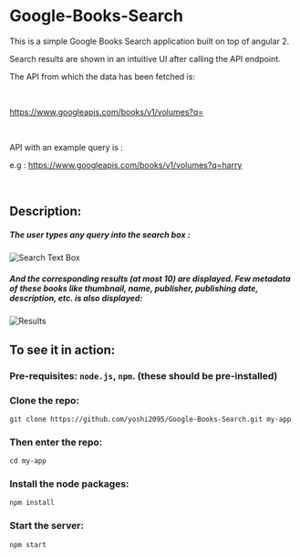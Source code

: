 # Google-Books-Search

This is a simple Google Books Search application built on top of angular 2. 

Search results are shown in an intuitive UI after calling the API endpoint.

The API from which the data has been fetched is:

<br>

 https://www.googleapis.com/books/v1/volumes?q=
 
 <br>
 
 API with an example query is :
 
 e.g : https://www.googleapis.com/books/v1/volumes?q=harry
 
 <br>
 
 ## Description:

##### The user types any query into the search box :

![Search Text Box](https://github.com/yoshi2095/Google-Books-Search/blob/master/src/images/Screenshot-18.png)

##### And the corresponding results (at most 10) are displayed. Few metadata of these books like thumbnail, name, publisher, publishing date, description, etc. is also displayed:

![Results](https://github.com/yoshi2095/Google-Books-Search/blob/master/src/images/Screenshot-Google%20Books%20Search%20-%20Google%20Chrome.png)


## To see it in action:

### Pre-requisites: `node.js`, `npm`. (these should be pre-installed)

### Clone the repo:

`git clone https://github.com/yoshi2095/Google-Books-Search.git my-app`

### Then enter the repo:

`cd my-app`

### Install the node packages:

`npm install`

### Start the server:

`npm start`


